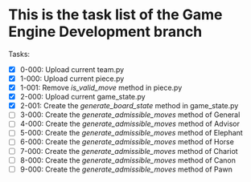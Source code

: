 # This is the task list of the Game Engine Development branch

Tasks:

- [x] 0-000: Upload current team.py
- [x] 1-000: Upload current piece.py
- [x] 1-001: Remove *is_valid_move* method in piece.py
- [x] 2-000: Upload current game_state.py
- [x] 2-001: Create the *generate_board_state* method in game_state.py
- [ ] 3-000: Create the *generate_admissible_moves* method of General
- [ ] 4-000: Create the *generate_admissible_moves* method of Advisor
- [ ] 5-000: Create the *generate_admissible_moves* method of Elephant
- [ ] 6-000: Create the *generate_admissible_moves* method of Horse
- [ ] 7-000: Create the *generate_admissible_moves* method of Chariot
- [ ] 8-000: Create the *generate_admissible_moves* method of Canon
- [ ] 9-000: Create the *generate_admissible_moves* method of Pawn
